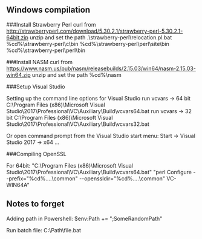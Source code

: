 




Windows compilation
-------------------

###Install Strawberry Perl
curl from http://strawberryperl.com/download/5.30.2.1/strawberry-perl-5.30.2.1-64bit.zip
unzip and set the path
.\strawberry-perl\relocation.pl.bat
%cd%\strawberry-perl\c\bin
%cd%\strawberry-perl\perl\site\bin
%cd%\strawberry-perl\perl\bin

###Install NASM
curl from https://www.nasm.us/pub/nasm/releasebuilds/2.15.03/win64/nasm-2.15.03-win64.zip
unzip and set the path
%cd%\nasm

###Setup Visual Studio 

Setting up the command line options for Visual Studio
run vcvars -> 64 bit
C:\Program Files (x86)\Microsoft Visual Studio\2017\Professional\VC\Auxiliary\Build\vcvars64.bat
run vcvars -> 32 bit
C:\Program Files (x86)\Microsoft Visual Studio\2017\Professional\VC\Auxiliary\Build\vcvars32.bat

Or open command prompt from the Visual Studio <Year> start menu:
Start -> Visual Studio 2017 -> x64 ...

###Compiling OpenSSL

For 64bit:
"C:\Program Files (x86)\Microsoft Visual Studio\2017\Professional\VC\Auxiliary\Build\vcvars64.bat"
"perl Configure --prefix="%cd%\..\..\common" --openssldir="%cd%\..\..\common" VC-WIN64A"


Notes to forget
---------------
Adding path in Powershell:
$env:Path += ";SomeRandomPath"

Run batch file:
C:\Path\file.bat